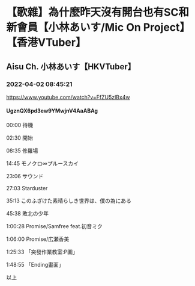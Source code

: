 # 【歌雜】為什麼昨天沒有開台也有SC和新會員【小林あいす/Mic On Project】【香港VTuber】

## Aisu Ch. 小林あいす【HKVTuber】

### 2022-04-02 08:45:21

https://www.youtube.com/watch?v=FfZU5zlBx4w

#### UgznQX6pd3ew9YMwjnV4AaABAg

00:00 待機

02:30 開始

08:35 修羅場

14:45 モノクロ∞プルースカイ

23:06 サウンド

27:03 Starduster

35:13 このふざけた素晴らしき世界は、僕の為にある

45:38 敗北の少年

1:00:28 Promise/Samfree feat.初音ミク

1:06:00 Promise/広瀬香美

1:25:33 「突發作業教室:P圖」

1:48:55 「Ending畫面」

以上

